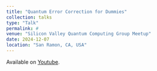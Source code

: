 ```yaml
---
title: "Quantum Error Correction for Dummies"
collection: talks
type: "Talk"
permalink: #
venue: "Silicon Valley Quantum Computing Group Meetup"
date: 2024-12-07
location: "San Ramon, CA, USA"
---
```


Available on [Youtube](https://www.youtube.com/watch?v=oHPwRPeX5ZI&t=2858s&ab_channel=SiliconValleyQuantumComputing).
